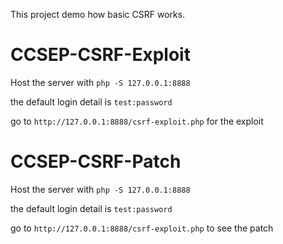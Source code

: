 This project demo how basic CSRF works.

# CCSEP-CSRF-Exploit

Host the server with ```php -S 127.0.0.1:8888```

the default login detail is ```test:password```

go to ```http://127.0.0.1:8888/csrf-exploit.php``` for the exploit

# CCSEP-CSRF-Patch

Host the server with ```php -S 127.0.0.1:8888```

the default login detail is ```test:password```

go to ```http://127.0.0.1:8888/csrf-exploit.php``` to see the patch

